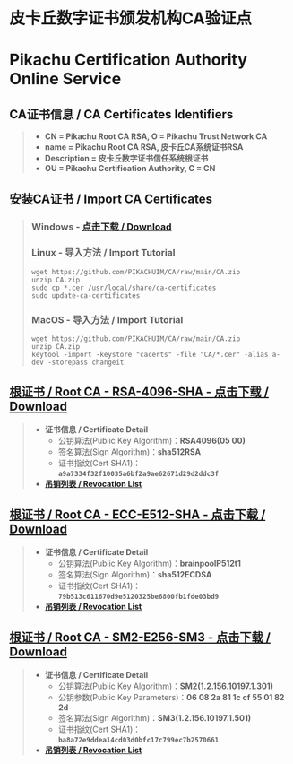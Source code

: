 # 皮卡丘数字证书颁发机构CA验证点
# Pikachu Certification Authority Online Service

## CA证书信息 / CA Certificates Identifiers

> - **CN = Pikachu Root CA RSA, O = Pikachu Trust Network CA**
>- **name = Pikachu Root CA RSA, 皮卡丘CA系统证书RSA**
> - **Description = 皮卡丘数字证书信任系统根证书**
> - **OU = Pikachu Certification Authority, C = CN**

## 安装CA证书 / Import CA Certificates

> ### Windows - [点击下载 / Download](AUTO/ImportCA-Windows.zip)
>
> ### Linux - 导入方法 / Import Tutorial
>
> ```
> wget https://github.com/PIKACHUIM/CA/raw/main/CA.zip
> unzip CA.zip
> sudo cp *.cer /usr/local/share/ca-certificates
> sudo update-ca-certificates
> ```
>
> ### MacOS  - 导入方法 / Import Tutorial
>
> ```
> wget https://github.com/PIKACHUIM/CA/raw/main/CA.zip
> unzip CA.zip
> keytool -import -keystore "cacerts" -file "CA/*.cer" -alias a-dev -storepass changeit
> ```

## [根证书 / Root CA - RSA-4096-SHA - 点击下载 / Download](CA-RSA.cer)

> - **证书信息 / Certificate Detail**
>   - 公钥算法(Public Key Algorithm)：**RSA4096(05 00)**
>   - 签名算法(Sign Algorithm)：**sha512RSA**
>   - 证书指纹(Cert SHA1)：**`a9a7334f32f10035a6bf2a9ae62671d29d2ddc3f`**
> - **[吊销列表 / Revocation List](CA-RSA.crl)**

## [根证书 / Root CA - ECC-E512-SHA - 点击下载 / Download](CA-ECC.cer)

> - **证书信息 / Certificate Detail**
>   - 公钥算法(Public Key Algorithm)：**brainpoolP512t1**
>   - 签名算法(Sign Algorithm)：**sha512ECDSA**
>   - 证书指纹(Cert SHA1)：**`79b513c611670d9e5120325be6800fb1fde03bd9`**
> - **[吊销列表 / Revocation List](CA-ECC.crl)**

## [根证书 / Root CA - SM2-E256-SM3 - 点击下载 / Download](CA-SM2.cer)

> - **证书信息 / Certificate Detail**
>   - 公钥算法(Public Key Algorithm)：**SM2(1.2.156.10197.1.301)**
>   - 公钥参数(Public Key Parameters)：**06 08 2a 81 1c cf 55 01 82 2d**
>   - 签名算法(Sign Algorithm)：**SM3(1.2.156.10197.1.501)**
>   - 证书指纹(Cert SHA1)：**`ba8a72e9ddea14cd03d0bfc17c799ec7b2570661`**
> - **[吊销列表 / Revocation List](CA-SM2.crl)**

